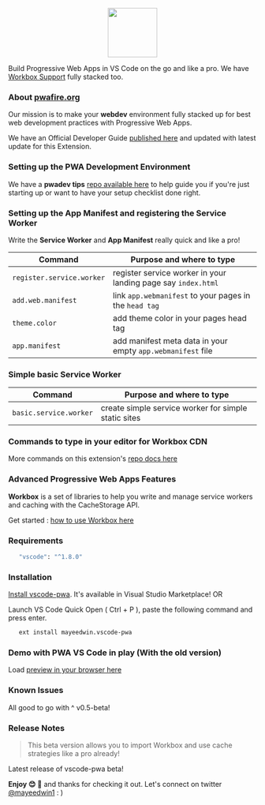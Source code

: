 <p align="center"><img src="https://cdn.glitch.com/9d392eb2-e56d-4c4b-9cac-ad56f7192984%2Fvscodepwa.png?v=1579375982686" height="100"/></p>

Build Progressive Web Apps in VS Code on the go and like a pro. We have [Workbox Support](https://developers.google.com/web/tools/workbox/) fully stacked too.

### About [pwafire.org](https://pwafire.org)

Our mission is to make your **webdev** environment fully stacked up for best web development practices with Progressive Web Apps.

We have an Official Developer Guide [published here](https://pwafire.org/developer/docs/how-to-use-vscode-pwa-in-vscode/) and updated with latest update for this Extension.

### Setting up the PWA Development Environment

We have a **pwadev tips** [repo available here](https://github.com/mayeedwin/pwadev-tips) to help guide you if you're just starting up or want to have your setup checklist done right.

### Setting up the App Manifest and registering the Service Worker

Write the **Service Worker** and **App Manifest** really quick and like a pro!

| Command                   | Purpose and where to type                                     |
| ------------------------- | ------------------------------------------------------------- |
| `register.service.worker` | register service worker in your landing page say `index.html` |
| `add.web.manifest`        | link `app.webmanifest` to your pages in the `head tag`        |
| `theme.color`             | add theme color in your pages head tag                        |
| `app.manifest`            | add manifest meta data in your empty `app.webmanifest` file   |

### Simple basic Service Worker

| Command                | Purpose and where to type                            |
| ---------------------- | ---------------------------------------------------- |
| `basic.service.worker` | create simple service worker for simple static sites |

### Commands to type in your editor for Workbox CDN

More commands on this extension's [repo docs here](https://github.com/mayeedwin/vscode-pwa)

### Advanced Progressive Web Apps Features

**Workbox** is a set of libraries to help you write and manage service workers and caching with the CacheStorage API.

Get started : [how to use Workbox here](https://developers.google.com/web/tools/workbox/guides/get-started)

### Requirements

```bash
   "vscode": "^1.8.0"
```

### Installation

[Install vscode-pwa](https://marketplace.visualstudio.com/items?itemName=mayeedwin.vscode-pwa). It's available in Visual Studio Marketplace! OR

Launch VS Code Quick Open ( Ctrl + P ), paste the following command and press enter.

```sh
   ext install mayeedwin.vscode-pwa
```

### Demo with PWA VS Code in play (With the old version)

Load [preview in your browser here](.github/images/vscode-pwa-vid.gif)

### Known Issues

All good to go with ^ v0.5-beta!

### Release Notes

> This beta version allows you to import Workbox and use cache strategies like a pro already!

Latest release of vscode-pwa beta!

**Enjoy 😊 🐥** and thanks for checking it out. Let's connect on twitter [@mayeedwin1](https://twitter.com/mayeedwin1) : )
